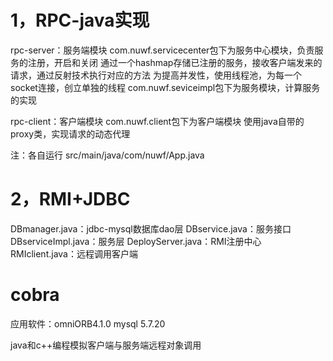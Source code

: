 # 1，RPC-java实现

rpc-server：服务端模块
com.nuwf.servicecenter包下为服务中心模块，负责服务的注册，开启和关闭
通过一个hashmap存储已注册的服务，接收客户端发来的请求，通过反射技术执行对应的方法
为提高并发性，使用线程池，为每一个socket连接，创立单独的线程
com.nuwf.seviceimpl包下为服务模块，计算服务的实现

rpc-client：客户端模块
com.nuwf.client包下为客户端模块
使用java自带的 proxy类，实现请求的动态代理

注：各自运行 src/main/java/com/nuwf/App.java



# 2，RMI+JDBC


DBmanager.java：jdbc-mysql数据库dao层
DBservice.java：服务接口
DBserviceImpl.java：服务层
DeployServer.java：RMI注册中心
RMIclient.java：远程调用客户端

# cobra 

应用软件：omniORB4.1.0
mysql 5.7.20

java和c++编程模拟客户端与服务端远程对象调用

